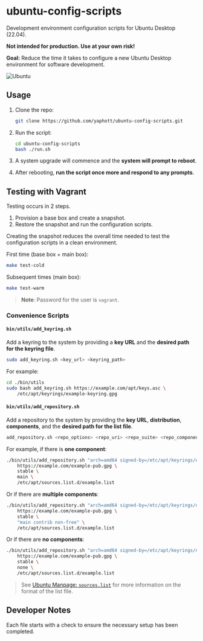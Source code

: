# ubuntu-config-scripts

Development environment configuration scripts for Ubuntu Desktop (22.04).

**Not intended for production. Use at your own risk!**

**Goal:** Reduce the time it takes to configure a new Ubuntu Desktop environment for software development.

![Ubuntu](https://img.shields.io/badge/Ubuntu-E95420?style=for-the-badge&logo=ubuntu&logoColor=white)

## Usage

1. Clone the repo:

    ```bash
    git clone https://github.com/yaphott/ubuntu-config-scripts.git
    ```

2. Run the script:

    ```bash
    cd ubuntu-config-scripts
    bash ./run.sh
    ```

3. A system upgrade will commence and the **system will prompt to reboot**.
4. After rebooting, **run the script once more and respond to any prompts**.

## Testing with Vagrant

Testing occurs in 2 steps.

1. Provision a base box and create a snapshot.
2. Restore the snapshot and run the configuration scripts.

Creating the snapshot reduces the overall time needed to test the configuration scripts in a clean environment.

First time (base box + main box):

```bash
make test-cold
```

Subsequent times (main box):

```bash
make test-warm
```

> **Note**: Password for the user is `vagrant`.

### Convenience Scripts

#### `bin/utils/add_keyring.sh`

Add a keyring to the system by providing a **key URL** and the **desired path for the keyring file**.

```bash
sudo add_keyring.sh <key_url> <keyring_path>
```

For example:

```bash
cd ./bin/utils
sudo bash add_keyring.sh https://example.com/apt/keys.asc \
    /etc/apt/keyrings/example-keyring.gpg
```

#### `bin/utils/add_repository.sh`

Add a repository to the system by providing the **key URL**, **distribution**, **components**, and the **desired path for the list file**.

```bash
add_repository.sh <repo_options> <repo_uri> <repo_suite> <repo_components> <repo_file_path>
```

For example, if there is **one component**:

```bash
./bin/utils/add_repository.sh "arch=amd64 signed-by=/etc/apt/keyrings/example-keyring.gpg" \
    https://example.com/example-pub.gpg \
    stable \
    main \
    /etc/apt/sources.list.d/example.list
```

Or if there are **multiple components**:

```bash
./bin/utils/add_repository.sh "arch=amd64 signed-by=/etc/apt/keyrings/example-keyring.gpg" \
    https://example.com/example-pub.gpg \
    stable \
    "main contrib non-free" \
    /etc/apt/sources.list.d/example.list
```

Or if there are **no components**:

```bash
./bin/utils/add_repository.sh "arch=amd64 signed-by=/etc/apt/keyrings/example-keyring.gpg" \
    https://example.com/example-pub.gpg \
    stable \
    none \
    /etc/apt/sources.list.d/example.list
```

> See [Ubuntu Manpage: `sources.list`](https://manpages.ubuntu.com/manpages/xenial/man5/sources.list.5.html) for more information on the format of the list file.

## Developer Notes

Each file starts with a check to ensure the necessary setup has been completed.

<!-- ## Installation Components

| Dependencies|                 |                     |     |      |      |          |                 |       |
| :------------ | :-------------- | :------------------ | :-- | :--- | :--- | :------- | :-------------- | :---- |
| linux-generic | build-essential | apt-transport-https | gpg | wget | curl | lsb-core | ca-certificates | gnupg |

General packages:

| Packages  |            |                 |                   |             |
| :-------- | :--------- | :-------------- | :---------------- | :---------- |
| git       | synaptic   | htop            | tmux              | awscli      |
| net-tools | nmap       | whois           | ssh-askpass       | filezilla   |
| nomacs    | gimp       | imagemagick     | vlc               | handbrake   |
| bzip2     | unzip      | zstd            | file-roller       | jq          |
| gparted   | exfatprogs | usb-creator-gtk | protobuf-compiler | libreoffice |
| evince    | wireshark  | linssid         | sqlitebrowser     | ffmpeg      |
| ruby-full | php        | qgis            | qgis-plugin-grass |             |

Easily install and configure the following:

- [x] Configure DNS
- [x] Configure Firewall (UFW)
- [ ] Configure Canonical Livepatch
- [x] Configure Bluetooth
- [ ] Install NVIDIA CUDA
- [ ] Configure SSH
- [ ] Install HTop
- [x] Install Go
- [x] Install Python 3
- [x] Configure Python 3
- [x] Node Version Manager
- [ ] Install CmdStan
- [ ] Install MuJoCo
- [ ] Configure Streamlit
- [ ] Install Yarn
- [ ] SDKMan
- [-] Install Rust
- [x] Install FiraCode Font
- [x] Install Sublime Text
- [x] Install Visual Studio Code
- [ ] Install Google Cloud CLI
- [x] Install Google Firebase CLI
- [x] Install Signal Desktop
- [x] Install Bitwarden
- [x] Install Telegram Desktop
- [x] Install Spotify
- [x] Install Oracle VirtualBox
- [x] Configure Oracle VirtualBox
- [ ] Install Docker
- [x] Install Vagrant
- [x] Configure Vagrant
- [ ] Configure Mozilla Firefox
- [x] Install Google Chrome
- [ ] Configure Google Chrome
- [ ] Install Geckodriver
- [ ] Install Chromedriver
- [ ] Install Anaconda
- [x] Configure dconf
- [x] Configure Swapfile
- [x] Configure Power Mode -->
